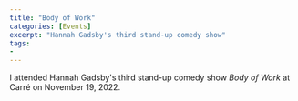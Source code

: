 ```yaml
---
title: "Body of Work"
categories: [Events]
excerpt: "Hannah Gadsby's third stand-up comedy show"
tags:
- 
---
```

I attended Hannah Gadsby's third stand-up comedy show _Body of Work_ at Carré on November 19, 2022.